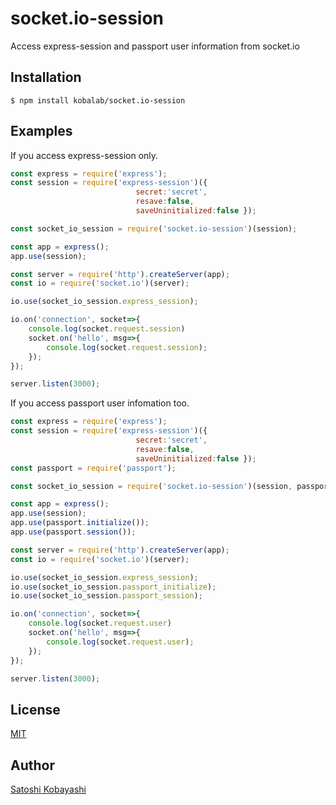 # socket.io-session

Access express-session and passport user information from socket.io

## Installation
```shell
$ npm install kobalab/socket.io-session
```

## Examples

If you access express-session only.

```javascript
const express = require('express');
const session = require('express-session')({
                            secret:'secret',
                            resave:false,
                            saveUninitialized:false });

const socket_io_session = require('socket.io-session')(session);

const app = express();
app.use(session);

const server = require('http').createServer(app);
const io = require('socket.io')(server);

io.use(socket_io_session.express_session);

io.on('connection', socket=>{
    console.log(socket.request.session)
    socket.on('hello', msg=>{
        console.log(socket.request.session);
    });
});

server.listen(3000);
```

If you access passport user infomation too.

```javascript
const express = require('express');
const session = require('express-session')({
                            secret:'secret',
                            resave:false,
                            saveUninitialized:false });
const passport = require('passport');

const socket_io_session = require('socket.io-session')(session, passport);

const app = express();
app.use(session);
app.use(passport.initialize());
app.use(passport.session());

const server = require('http').createServer(app);
const io = require('socket.io')(server);

io.use(socket_io_session.express_session);
io.use(socket_io_session.passport_initialize);
io.use(socket_io_session.passport_session);

io.on('connection', socket=>{
    console.log(socket.request.user)
    socket.on('hello', msg=>{
        console.log(socket.request.user);
    });
});

server.listen(3000);
```

## License
[MIT](https://github.com/kobalab/socket.io-session/blob/master/LICENSE)

## Author
[Satoshi Kobayashi](https://github.com/kobalab)
